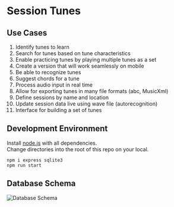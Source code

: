 # Session Tunes

## Use Cases
1. Identify tunes to learn
1. Search for tunes based on tune characteristics
1. Enable practicing tunes by playing multiple tunes as a set
1. Create a version that will work seamlessly on mobile
1. Be able to recognize tunes
1. Suggest chords for a tune
1. Process audio input in real time
1. Allow for exporting tunes in many file formats (abc, MusicXml)
1. Define sessions by name and location
1. Update session data live using wave file (autorecognition)
1. Interface for building a set of tunes

## Development Environment

Install [node.js](https://nodejs.org/en) with all dependencies.<br>
Change directories into the root of this repo on your local.<br>

```
npm i express sqlite3
npm run start
```

## Database Schema

![Database Schema](http://www.plantuml.com/plantuml/proxy?cache=no&src=https://github.com/cueltschey/session-tunes/main/schema.puml)

